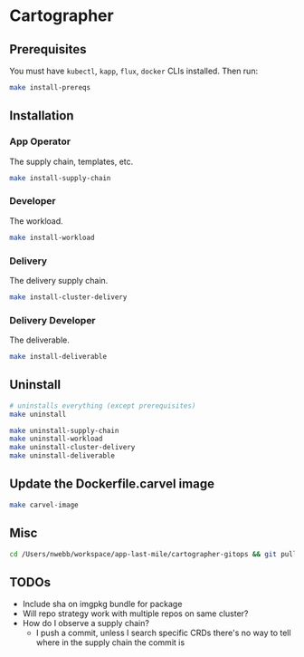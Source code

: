 # Cartographer

## Prerequisites

You must have `kubectl`, `kapp`, `flux`, `docker` CLIs installed. Then run:

```sh
make install-prereqs
```

## Installation

### App Operator

The supply chain, templates, etc.

```sh
make install-supply-chain
```

### Developer

The workload.

```sh
make install-workload
```

### Delivery

The delivery supply chain.

```sh
make install-cluster-delivery
```

### Delivery Developer

The deliverable.

```sh
make install-deliverable
```

## Uninstall

```sh
# uninstalls everything (except prerequisites)
make uninstall

make uninstall-supply-chain
make uninstall-workload
make uninstall-cluster-delivery
make uninstall-deliverable
```

## Update the Dockerfile.carvel image

```sh
make carvel-image
```

## Misc

```sh
cd /Users/nwebb/workspace/app-last-mile/cartographer-gitops && git pull && rm -rf config && rm -rf packages && git add . && git commit -m "Clean slate" && git push && cd -
```

## TODOs

- Include sha on imgpkg bundle for package
- Will repo strategy work with multiple repos on same cluster?
- How do I observe a supply chain?
  - I push a commit, unless I search specific CRDs there's no way to tell where in the supply chain the commit is